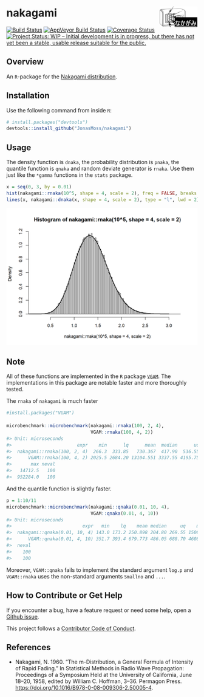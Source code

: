 
<!-- README.md is generated from README.Rmd. Please edit that file -->

# nakagami <img src="man/figures/logo.png" align="right" width="100" height="53.4" />

[![Build
Status](https://travis-ci.com/JonasMoss/nakagami.svg?branch=master)](https://travis-ci.com/JonasMoss/nakagami)
[![AppVeyor Build
Status](https://ci.appveyor.com/api/projects/status/github/JonasMoss/nakagami?branch=master&svg=true)](https://ci.appveyor.com/project/JonasMoss/nakagami)
[![Coverage
Status](https://codecov.io/gh/JonasMoss/nakagami/branch/master/graph/badge.svg)](https://codecov.io/gh/JonasMoss/nakagami?branch=master)
[![Project Status: WIP – Initial development is in progress, but there
has not yet been a stable, usable release suitable for the
public.](https://www.repostatus.org/badges/latest/wip.svg)](https://www.repostatus.org/#wip)

## Overview

An `R`-package for the [Nakagami
distribution](https://en.wikipedia.org/wiki/Nakagami_distribution).

## Installation

Use the following command from inside `R`:

``` r
# install.packages("devtools")
devtools::install_github("JonasMoss/nakagami")
```

## Usage

The density function is `dnaka`, the probability distribution is
`pnaka`, the quantile function is `qnaka` and random deviate generator
is `rnaka`. Use them just like the `*gamma` functions in the `stats`
package.

``` r
x = seq(0, 3, by = 0.01)
hist(nakagami::rnaka(10^5, shape = 4, scale = 2), freq = FALSE, breaks = "FD")
lines(x, nakagami::dnaka(x, shape = 4, scale = 2), type = "l", lwd = 2)
```

<img src="man/figures/README-unnamed-chunk-2-1.png" width="750px" />

## Note

All of these functions are implemented in the `R` package
[`VGAM`](https://cran.r-project.org/package=VGAM). The implementations
in this package are notable faster and more thoroughly tested.

The `rnaka` of `nakagami` is much faster

``` r
#install.packages("VGAM")

microbenchmark::microbenchmark(nakagami::rnaka(100, 2, 4), 
                               VGAM::rnaka(100, 4, 2))
#> Unit: microseconds
#>                        expr    min      lq      mean  median      uq
#>  nakagami::rnaka(100, 2, 4)  266.3  333.85   730.367  417.90  536.55
#>      VGAM::rnaka(100, 4, 2) 2025.5 2684.20 13104.551 3337.55 4195.75
#>       max neval
#>   14712.5   100
#>  952284.0   100
```

And the quantile function is slightly faster.

``` r
p = 1:10/11
microbenchmark::microbenchmark(nakagami::qnaka(0.01, 10, 4), 
                               VGAM::qnaka(0.01, 4, 10))
#> Unit: microseconds
#>                          expr   min    lq    mean median     uq    max
#>  nakagami::qnaka(0.01, 10, 4) 143.0 173.2 250.898 204.80 269.55 1506.1
#>      VGAM::qnaka(0.01, 4, 10) 351.7 393.4 679.773 486.05 688.70 4608.2
#>  neval
#>    100
#>    100
```

Moreover, `VGAM::qnaka` fails to implement the standard argument `log.p`
and `VGAM::rnaka` uses the non-standard arguments `Smallno` and `...`.

## How to Contribute or Get Help

If you encounter a bug, have a feature request or need some help, open a
[Github issue](https://github.com/JonasMoss/nakagami/issues).

This project follows a [Contributor Code of
Conduct](https://www.contributor-covenant.org/version/1/4/code-of-conduct.html).

## References

  - Nakagami, N. 1960. “The m-Distribution, a General Formula of
    Intensity of Rapid Fading.” In Statistical Methods in Radio Wave
    Propagation: Proceedings of a Symposium Held at the University of
    California, June 18–20, 1958, edited by William C. Hoffman, 3–36.
    Permagon Press.
    <https://doi.org/10.1016/B978-0-08-009306-2.50005-4>.
